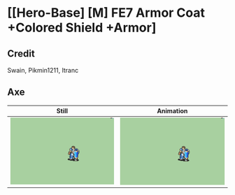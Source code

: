 # [\[Hero-Base\] \[M\] FE7 Armor Coat +Colored Shield +Armor]

## Credit

Swain, Pikmin1211, ltranc
	
## Axe

| Still | Animation |
| :---: | :-------: |
| ![Axe still](./Axe_000.png) | ![Axe animation](./Axe.gif) |
